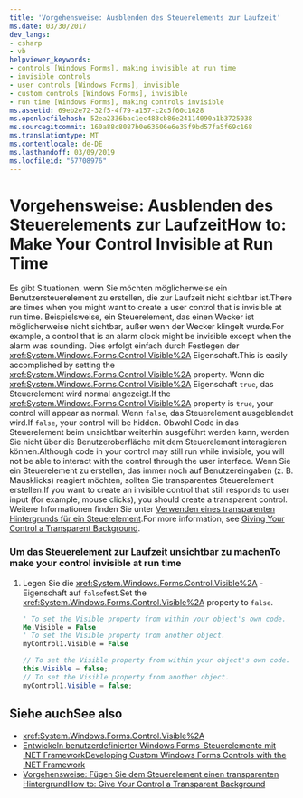 ```yaml
---
title: 'Vorgehensweise: Ausblenden des Steuerelements zur Laufzeit'
ms.date: 03/30/2017
dev_langs:
- csharp
- vb
helpviewer_keywords:
- controls [Windows Forms], making invisible at run time
- invisible controls
- user controls [Windows Forms], invisible
- custom controls [Windows Forms], invisible
- run time [Windows Forms], making controls invisible
ms.assetid: 69eb2e72-32f5-4f79-a157-c2c5f60c1628
ms.openlocfilehash: 52ea2336bac1ec483cb86e24114090a1b3725038
ms.sourcegitcommit: 160a88c8087b0e63606e6e35f9bd57fa5f69c168
ms.translationtype: MT
ms.contentlocale: de-DE
ms.lasthandoff: 03/09/2019
ms.locfileid: "57708976"
---
```

# <a name="how-to-make-your-control-invisible-at-run-time"></a><span data-ttu-id="6ad9f-102">Vorgehensweise: Ausblenden des Steuerelements zur Laufzeit</span><span class="sxs-lookup"><span data-stu-id="6ad9f-102">How to: Make Your Control Invisible at Run Time</span></span>
<span data-ttu-id="6ad9f-103">Es gibt Situationen, wenn Sie möchten möglicherweise ein Benutzersteuerelement zu erstellen, die zur Laufzeit nicht sichtbar ist.</span><span class="sxs-lookup"><span data-stu-id="6ad9f-103">There are times when you might want to create a user control that is invisible at run time.</span></span> <span data-ttu-id="6ad9f-104">Beispielsweise, ein Steuerelement, das einen Wecker ist möglicherweise nicht sichtbar, außer wenn der Wecker klingelt wurde.</span><span class="sxs-lookup"><span data-stu-id="6ad9f-104">For example, a control that is an alarm clock might be invisible except when the alarm was sounding.</span></span> <span data-ttu-id="6ad9f-105">Dies erfolgt einfach durch Festlegen der <xref:System.Windows.Forms.Control.Visible%2A> Eigenschaft.</span><span class="sxs-lookup"><span data-stu-id="6ad9f-105">This is easily accomplished by setting the <xref:System.Windows.Forms.Control.Visible%2A> property.</span></span> <span data-ttu-id="6ad9f-106">Wenn die <xref:System.Windows.Forms.Control.Visible%2A> Eigenschaft `true`, das Steuerelement wird normal angezeigt.</span><span class="sxs-lookup"><span data-stu-id="6ad9f-106">If the <xref:System.Windows.Forms.Control.Visible%2A> property is `true`, your control will appear as normal.</span></span> <span data-ttu-id="6ad9f-107">Wenn `false`, das Steuerelement ausgeblendet wird.</span><span class="sxs-lookup"><span data-stu-id="6ad9f-107">If `false`, your control will be hidden.</span></span> <span data-ttu-id="6ad9f-108">Obwohl Code in das Steuerelement beim unsichtbar weiterhin ausgeführt werden kann, werden Sie nicht über die Benutzeroberfläche mit dem Steuerelement interagieren können.</span><span class="sxs-lookup"><span data-stu-id="6ad9f-108">Although code in your control may still run while invisible, you will not be able to interact with the control through the user interface.</span></span> <span data-ttu-id="6ad9f-109">Wenn Sie ein Steuerelement zu erstellen, das immer noch auf Benutzereingaben (z. B. Mausklicks) reagiert möchten, sollten Sie transparentes Steuerelement erstellen.</span><span class="sxs-lookup"><span data-stu-id="6ad9f-109">If you want to create an invisible control that still responds to user input (for example, mouse clicks), you should create a transparent control.</span></span> <span data-ttu-id="6ad9f-110">Weitere Informationen finden Sie unter [Verwenden eines transparenten Hintergrunds für ein Steuerelement](how-to-give-your-control-a-transparent-background.md).</span><span class="sxs-lookup"><span data-stu-id="6ad9f-110">For more information, see [Giving Your Control a Transparent Background](how-to-give-your-control-a-transparent-background.md).</span></span>  
  
### <a name="to-make-your-control-invisible-at-run-time"></a><span data-ttu-id="6ad9f-111">Um das Steuerelement zur Laufzeit unsichtbar zu machen</span><span class="sxs-lookup"><span data-stu-id="6ad9f-111">To make your control invisible at run time</span></span>  
  
1.  <span data-ttu-id="6ad9f-112">Legen Sie die <xref:System.Windows.Forms.Control.Visible%2A> -Eigenschaft auf `false`fest.</span><span class="sxs-lookup"><span data-stu-id="6ad9f-112">Set the <xref:System.Windows.Forms.Control.Visible%2A> property to `false`.</span></span>  
  
    ```vb  
    ' To set the Visible property from within your object's own code.  
    Me.Visible = False  
    ' To set the Visible property from another object.  
    myControl1.Visible = False  
    ```  
  
    ```csharp  
    // To set the Visible property from within your object's own code.  
    this.Visible = false;  
    // To set the Visible property from another object.  
    myControl1.Visible = false;  
    ```  
  
## <a name="see-also"></a><span data-ttu-id="6ad9f-113">Siehe auch</span><span class="sxs-lookup"><span data-stu-id="6ad9f-113">See also</span></span>
- <xref:System.Windows.Forms.Control.Visible%2A>
- [<span data-ttu-id="6ad9f-114">Entwickeln benutzerdefinierter Windows Forms-Steuerelemente mit .NET Framework</span><span class="sxs-lookup"><span data-stu-id="6ad9f-114">Developing Custom Windows Forms Controls with the .NET Framework</span></span>](developing-custom-windows-forms-controls.md)
- [<span data-ttu-id="6ad9f-115">Vorgehensweise: Fügen Sie dem Steuerelement einen transparenten Hintergrund</span><span class="sxs-lookup"><span data-stu-id="6ad9f-115">How to: Give Your Control a Transparent Background</span></span>](how-to-give-your-control-a-transparent-background.md)
